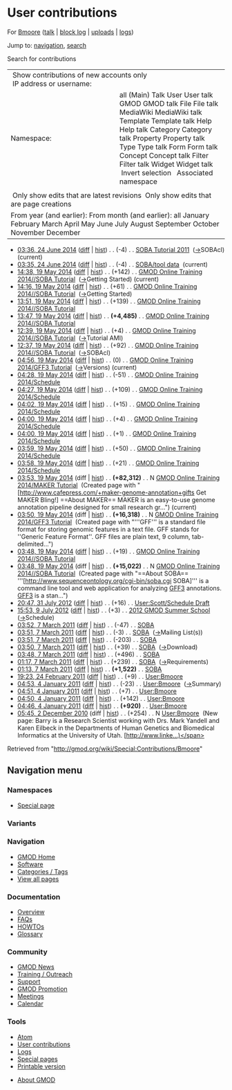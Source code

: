 <div id="mw-page-base" class="noprint">

</div>

<div id="mw-head-base" class="noprint">

</div>

<div id="content" class="mw-body" role="main">

<span id="top"></span>

<div id="mw-js-message" style="display:none;">

</div>



# <span dir="auto">User contributions</span>

<div id="bodyContent">

<div id="contentSub">

For [Bmoore](/wiki/User:Bmoore "User:Bmoore") (<a
href="/mediawiki/index.php?title=User_talk:Bmoore&amp;action=edit&amp;redlink=1"
class="new" title="User talk:Bmoore (page does not exist)">talk</a> \|
[block
log](/mediawiki/index.php?title=Special:Log/block&page=User%3ABmoore "Special:Log/block")
\| [uploads](/wiki/Special:ListFiles/Bmoore "Special:ListFiles/Bmoore")
\| [logs](/wiki/Special:Log/Bmoore "Special:Log/Bmoore"))

</div>

<div id="jump-to-nav" class="mw-jump">

Jump to: [navigation](#mw-navigation), [search](#p-search)

</div>

<div id="mw-content-text">

Search for contributions

<table class="mw-contributions-table">
<colgroup>
<col style="width: 50%" />
<col style="width: 50%" />
</colgroup>
<tbody>
<tr class="odd">
<td colspan="2"> Show contributions of new accounts only<br />
 IP address or username:</td>
</tr>
<tr class="even">
<td class="mw-label">Namespace:</td>
<td>all (Main) Talk User User talk GMOD GMOD talk File File talk
MediaWiki MediaWiki talk Template Template talk Help Help talk Category
Category talk Property Property talk Type Type talk Form Form talk
Concept Concept talk Filter Filter talk Widget Widget talk  
 Invert selection 
 Associated namespace </td>
</tr>
<tr class="odd">
<td colspan="2"></td>
</tr>
<tr class="even">
<td colspan="2"> Only show edits that are latest revisions
 Only show edits that are page creations</td>
</tr>
<tr class="odd">
<td colspan="2">From year (and earlier): From month (and earlier): all
January February March April May June July August September October
November December</td>
</tr>
</tbody>
</table>

- <a href="/mediawiki/index.php?title=SOBA_Tutorial_2011&amp;oldid=25979"
  class="mw-changeslist-date" title="SOBA Tutorial 2011">03:36, 24 June
  2014</a>
  ([diff](/mediawiki/index.php?title=SOBA_Tutorial_2011&diff=prev&oldid=25979 "SOBA Tutorial 2011")
  \|
  [hist](/mediawiki/index.php?title=SOBA_Tutorial_2011&action=history "SOBA Tutorial 2011"))
  <span class="mw-changeslist-separator">. .</span>
  <span class="mw-plusminus-neg" dir="ltr"
  title="15,352 bytes after change">(-4)</span>‎
  <span class="mw-changeslist-separator">. .</span>
  <a href="/wiki/SOBA_Tutorial_2011" class="mw-contributions-title"
  title="SOBA Tutorial 2011">SOBA Tutorial 2011</a> ‎
  <span class="comment">([→](/wiki/SOBA_Tutorial_2011#SOBAcl "SOBA Tutorial 2011")‎<span dir="auto"><span class="autocomment">SOBAcl</span></span>)</span>
  <span class="mw-uctop">(current)</span>
- <a href="/mediawiki/index.php?title=SOBA/tool_data&amp;oldid=25978"
  class="mw-changeslist-date" title="SOBA/tool data">03:35, 24 June
  2014</a>
  ([diff](/mediawiki/index.php?title=SOBA/tool_data&diff=prev&oldid=25978 "SOBA/tool data")
  \|
  [hist](/mediawiki/index.php?title=SOBA/tool_data&action=history "SOBA/tool data"))
  <span class="mw-changeslist-separator">. .</span>
  <span class="mw-plusminus-neg" dir="ltr"
  title="4,594 bytes after change">(-4)</span>‎
  <span class="mw-changeslist-separator">. .</span>
  <a href="/wiki/SOBA/tool_data" class="mw-contributions-title"
  title="SOBA/tool data">SOBA/tool data</a> ‎
  <span class="mw-uctop">(current)</span>
- <a
  href="/mediawiki/index.php?title=GMOD_Online_Training_2014//SOBA_Tutorial&amp;oldid=25824"
  class="mw-changeslist-date"
  title="GMOD Online Training 2014//SOBA Tutorial">14:38, 19 May 2014</a>
  ([diff](/mediawiki/index.php?title=GMOD_Online_Training_2014//SOBA_Tutorial&diff=prev&oldid=25824 "GMOD Online Training 2014//SOBA Tutorial")
  \|
  [hist](/mediawiki/index.php?title=GMOD_Online_Training_2014//SOBA_Tutorial&action=history "GMOD Online Training 2014//SOBA Tutorial"))
  <span class="mw-changeslist-separator">. .</span>
  <span class="mw-plusminus-pos" dir="ltr"
  title="19,964 bytes after change">(+142)</span>‎
  <span class="mw-changeslist-separator">. .</span>
  <a href="/wiki/GMOD_Online_Training_2014//SOBA_Tutorial"
  class="mw-contributions-title"
  title="GMOD Online Training 2014//SOBA Tutorial">GMOD Online Training
  2014//SOBA Tutorial</a> ‎
  <span class="comment">([→](/wiki/GMOD_Online_Training_2014//SOBA_Tutorial#Getting_Started "GMOD Online Training 2014//SOBA Tutorial")‎<span dir="auto"><span class="autocomment">Getting
  Started</span></span>)</span> <span class="mw-uctop">(current)</span>
- <a
  href="/mediawiki/index.php?title=GMOD_Online_Training_2014//SOBA_Tutorial&amp;oldid=25820"
  class="mw-changeslist-date"
  title="GMOD Online Training 2014//SOBA Tutorial">14:16, 19 May 2014</a>
  ([diff](/mediawiki/index.php?title=GMOD_Online_Training_2014//SOBA_Tutorial&diff=prev&oldid=25820 "GMOD Online Training 2014//SOBA Tutorial")
  \|
  [hist](/mediawiki/index.php?title=GMOD_Online_Training_2014//SOBA_Tutorial&action=history "GMOD Online Training 2014//SOBA Tutorial"))
  <span class="mw-changeslist-separator">. .</span>
  <span class="mw-plusminus-pos" dir="ltr"
  title="19,822 bytes after change">(+61)</span>‎
  <span class="mw-changeslist-separator">. .</span>
  <a href="/wiki/GMOD_Online_Training_2014//SOBA_Tutorial"
  class="mw-contributions-title"
  title="GMOD Online Training 2014//SOBA Tutorial">GMOD Online Training
  2014//SOBA Tutorial</a> ‎
  <span class="comment">([→](/wiki/GMOD_Online_Training_2014//SOBA_Tutorial#Getting_Started "GMOD Online Training 2014//SOBA Tutorial")‎<span dir="auto"><span class="autocomment">Getting
  Started</span></span>)</span>
- <a
  href="/mediawiki/index.php?title=GMOD_Online_Training_2014//SOBA_Tutorial&amp;oldid=25814"
  class="mw-changeslist-date"
  title="GMOD Online Training 2014//SOBA Tutorial">13:51, 19 May 2014</a>
  ([diff](/mediawiki/index.php?title=GMOD_Online_Training_2014//SOBA_Tutorial&diff=prev&oldid=25814 "GMOD Online Training 2014//SOBA Tutorial")
  \|
  [hist](/mediawiki/index.php?title=GMOD_Online_Training_2014//SOBA_Tutorial&action=history "GMOD Online Training 2014//SOBA Tutorial"))
  <span class="mw-changeslist-separator">. .</span>
  <span class="mw-plusminus-pos" dir="ltr"
  title="19,761 bytes after change">(+139)</span>‎
  <span class="mw-changeslist-separator">. .</span>
  <a href="/wiki/GMOD_Online_Training_2014//SOBA_Tutorial"
  class="mw-contributions-title"
  title="GMOD Online Training 2014//SOBA Tutorial">GMOD Online Training
  2014//SOBA Tutorial</a> ‎
- <a
  href="/mediawiki/index.php?title=GMOD_Online_Training_2014//SOBA_Tutorial&amp;oldid=25812"
  class="mw-changeslist-date"
  title="GMOD Online Training 2014//SOBA Tutorial">13:47, 19 May 2014</a>
  ([diff](/mediawiki/index.php?title=GMOD_Online_Training_2014//SOBA_Tutorial&diff=prev&oldid=25812 "GMOD Online Training 2014//SOBA Tutorial")
  \|
  [hist](/mediawiki/index.php?title=GMOD_Online_Training_2014//SOBA_Tutorial&action=history "GMOD Online Training 2014//SOBA Tutorial"))
  <span class="mw-changeslist-separator">. .</span> **(+4,485)**‎
  <span class="mw-changeslist-separator">. .</span>
  <a href="/wiki/GMOD_Online_Training_2014//SOBA_Tutorial"
  class="mw-contributions-title"
  title="GMOD Online Training 2014//SOBA Tutorial">GMOD Online Training
  2014//SOBA Tutorial</a> ‎
- <a
  href="/mediawiki/index.php?title=GMOD_Online_Training_2014//SOBA_Tutorial&amp;oldid=25809"
  class="mw-changeslist-date"
  title="GMOD Online Training 2014//SOBA Tutorial">12:39, 19 May 2014</a>
  ([diff](/mediawiki/index.php?title=GMOD_Online_Training_2014//SOBA_Tutorial&diff=prev&oldid=25809 "GMOD Online Training 2014//SOBA Tutorial")
  \|
  [hist](/mediawiki/index.php?title=GMOD_Online_Training_2014//SOBA_Tutorial&action=history "GMOD Online Training 2014//SOBA Tutorial"))
  <span class="mw-changeslist-separator">. .</span>
  <span class="mw-plusminus-pos" dir="ltr"
  title="15,137 bytes after change">(+4)</span>‎
  <span class="mw-changeslist-separator">. .</span>
  <a href="/wiki/GMOD_Online_Training_2014//SOBA_Tutorial"
  class="mw-contributions-title"
  title="GMOD Online Training 2014//SOBA Tutorial">GMOD Online Training
  2014//SOBA Tutorial</a> ‎
  <span class="comment">([→](/wiki/GMOD_Online_Training_2014//SOBA_Tutorial#Tutorial_AMI "GMOD Online Training 2014//SOBA Tutorial")‎<span dir="auto"><span class="autocomment">Tutorial
  AMI</span></span>)</span>
- <a
  href="/mediawiki/index.php?title=GMOD_Online_Training_2014//SOBA_Tutorial&amp;oldid=25808"
  class="mw-changeslist-date"
  title="GMOD Online Training 2014//SOBA Tutorial">12:37, 19 May 2014</a>
  ([diff](/mediawiki/index.php?title=GMOD_Online_Training_2014//SOBA_Tutorial&diff=prev&oldid=25808 "GMOD Online Training 2014//SOBA Tutorial")
  \|
  [hist](/mediawiki/index.php?title=GMOD_Online_Training_2014//SOBA_Tutorial&action=history "GMOD Online Training 2014//SOBA Tutorial"))
  <span class="mw-changeslist-separator">. .</span>
  <span class="mw-plusminus-pos" dir="ltr"
  title="15,133 bytes after change">(+92)</span>‎
  <span class="mw-changeslist-separator">. .</span>
  <a href="/wiki/GMOD_Online_Training_2014//SOBA_Tutorial"
  class="mw-contributions-title"
  title="GMOD Online Training 2014//SOBA Tutorial">GMOD Online Training
  2014//SOBA Tutorial</a> ‎
  <span class="comment">([→](/wiki/GMOD_Online_Training_2014//SOBA_Tutorial#SOBAcl "GMOD Online Training 2014//SOBA Tutorial")‎<span dir="auto"><span class="autocomment">SOBAcl</span></span>)</span>
- <a
  href="/mediawiki/index.php?title=GMOD_Online_Training_2014/GFF3_Tutorial&amp;oldid=25807"
  class="mw-changeslist-date"
  title="GMOD Online Training 2014/GFF3 Tutorial">04:56, 19 May 2014</a>
  ([diff](/mediawiki/index.php?title=GMOD_Online_Training_2014/GFF3_Tutorial&diff=prev&oldid=25807 "GMOD Online Training 2014/GFF3 Tutorial")
  \|
  [hist](/mediawiki/index.php?title=GMOD_Online_Training_2014/GFF3_Tutorial&action=history "GMOD Online Training 2014/GFF3 Tutorial"))
  <span class="mw-changeslist-separator">. .</span>
  <span class="mw-plusminus-null" dir="ltr"
  title="16,318 bytes after change">(0)</span>‎
  <span class="mw-changeslist-separator">. .</span>
  <a href="/wiki/GMOD_Online_Training_2014/GFF3_Tutorial"
  class="mw-contributions-title"
  title="GMOD Online Training 2014/GFF3 Tutorial">GMOD Online Training
  2014/GFF3 Tutorial</a> ‎
  <span class="comment">([→](/wiki/GMOD_Online_Training_2014/GFF3_Tutorial#Versions "GMOD Online Training 2014/GFF3 Tutorial")‎<span dir="auto"><span class="autocomment">Versions</span></span>)</span>
  <span class="mw-uctop">(current)</span>
- <a
  href="/mediawiki/index.php?title=GMOD_Online_Training_2014/Schedule&amp;oldid=25806"
  class="mw-changeslist-date"
  title="GMOD Online Training 2014/Schedule">04:28, 19 May 2014</a>
  ([diff](/mediawiki/index.php?title=GMOD_Online_Training_2014/Schedule&diff=prev&oldid=25806 "GMOD Online Training 2014/Schedule")
  \|
  [hist](/mediawiki/index.php?title=GMOD_Online_Training_2014/Schedule&action=history "GMOD Online Training 2014/Schedule"))
  <span class="mw-changeslist-separator">. .</span>
  <span class="mw-plusminus-neg" dir="ltr"
  title="2,908 bytes after change">(-51)</span>‎
  <span class="mw-changeslist-separator">. .</span>
  <a href="/wiki/GMOD_Online_Training_2014/Schedule"
  class="mw-contributions-title"
  title="GMOD Online Training 2014/Schedule">GMOD Online Training
  2014/Schedule</a> ‎
- <a
  href="/mediawiki/index.php?title=GMOD_Online_Training_2014/Schedule&amp;oldid=25805"
  class="mw-changeslist-date"
  title="GMOD Online Training 2014/Schedule">04:27, 19 May 2014</a>
  ([diff](/mediawiki/index.php?title=GMOD_Online_Training_2014/Schedule&diff=prev&oldid=25805 "GMOD Online Training 2014/Schedule")
  \|
  [hist](/mediawiki/index.php?title=GMOD_Online_Training_2014/Schedule&action=history "GMOD Online Training 2014/Schedule"))
  <span class="mw-changeslist-separator">. .</span>
  <span class="mw-plusminus-pos" dir="ltr"
  title="2,959 bytes after change">(+109)</span>‎
  <span class="mw-changeslist-separator">. .</span>
  <a href="/wiki/GMOD_Online_Training_2014/Schedule"
  class="mw-contributions-title"
  title="GMOD Online Training 2014/Schedule">GMOD Online Training
  2014/Schedule</a> ‎
- <a
  href="/mediawiki/index.php?title=GMOD_Online_Training_2014/Schedule&amp;oldid=25804"
  class="mw-changeslist-date"
  title="GMOD Online Training 2014/Schedule">04:02, 19 May 2014</a>
  ([diff](/mediawiki/index.php?title=GMOD_Online_Training_2014/Schedule&diff=prev&oldid=25804 "GMOD Online Training 2014/Schedule")
  \|
  [hist](/mediawiki/index.php?title=GMOD_Online_Training_2014/Schedule&action=history "GMOD Online Training 2014/Schedule"))
  <span class="mw-changeslist-separator">. .</span>
  <span class="mw-plusminus-pos" dir="ltr"
  title="2,850 bytes after change">(+15)</span>‎
  <span class="mw-changeslist-separator">. .</span>
  <a href="/wiki/GMOD_Online_Training_2014/Schedule"
  class="mw-contributions-title"
  title="GMOD Online Training 2014/Schedule">GMOD Online Training
  2014/Schedule</a> ‎
- <a
  href="/mediawiki/index.php?title=GMOD_Online_Training_2014/Schedule&amp;oldid=25803"
  class="mw-changeslist-date"
  title="GMOD Online Training 2014/Schedule">04:00, 19 May 2014</a>
  ([diff](/mediawiki/index.php?title=GMOD_Online_Training_2014/Schedule&diff=prev&oldid=25803 "GMOD Online Training 2014/Schedule")
  \|
  [hist](/mediawiki/index.php?title=GMOD_Online_Training_2014/Schedule&action=history "GMOD Online Training 2014/Schedule"))
  <span class="mw-changeslist-separator">. .</span>
  <span class="mw-plusminus-pos" dir="ltr"
  title="2,835 bytes after change">(+4)</span>‎
  <span class="mw-changeslist-separator">. .</span>
  <a href="/wiki/GMOD_Online_Training_2014/Schedule"
  class="mw-contributions-title"
  title="GMOD Online Training 2014/Schedule">GMOD Online Training
  2014/Schedule</a> ‎
- <a
  href="/mediawiki/index.php?title=GMOD_Online_Training_2014/Schedule&amp;oldid=25802"
  class="mw-changeslist-date"
  title="GMOD Online Training 2014/Schedule">04:00, 19 May 2014</a>
  ([diff](/mediawiki/index.php?title=GMOD_Online_Training_2014/Schedule&diff=prev&oldid=25802 "GMOD Online Training 2014/Schedule")
  \|
  [hist](/mediawiki/index.php?title=GMOD_Online_Training_2014/Schedule&action=history "GMOD Online Training 2014/Schedule"))
  <span class="mw-changeslist-separator">. .</span>
  <span class="mw-plusminus-pos" dir="ltr"
  title="2,831 bytes after change">(+1)</span>‎
  <span class="mw-changeslist-separator">. .</span>
  <a href="/wiki/GMOD_Online_Training_2014/Schedule"
  class="mw-contributions-title"
  title="GMOD Online Training 2014/Schedule">GMOD Online Training
  2014/Schedule</a> ‎
- <a
  href="/mediawiki/index.php?title=GMOD_Online_Training_2014/Schedule&amp;oldid=25801"
  class="mw-changeslist-date"
  title="GMOD Online Training 2014/Schedule">03:59, 19 May 2014</a>
  ([diff](/mediawiki/index.php?title=GMOD_Online_Training_2014/Schedule&diff=prev&oldid=25801 "GMOD Online Training 2014/Schedule")
  \|
  [hist](/mediawiki/index.php?title=GMOD_Online_Training_2014/Schedule&action=history "GMOD Online Training 2014/Schedule"))
  <span class="mw-changeslist-separator">. .</span>
  <span class="mw-plusminus-pos" dir="ltr"
  title="2,830 bytes after change">(+50)</span>‎
  <span class="mw-changeslist-separator">. .</span>
  <a href="/wiki/GMOD_Online_Training_2014/Schedule"
  class="mw-contributions-title"
  title="GMOD Online Training 2014/Schedule">GMOD Online Training
  2014/Schedule</a> ‎
- <a
  href="/mediawiki/index.php?title=GMOD_Online_Training_2014/Schedule&amp;oldid=25800"
  class="mw-changeslist-date"
  title="GMOD Online Training 2014/Schedule">03:58, 19 May 2014</a>
  ([diff](/mediawiki/index.php?title=GMOD_Online_Training_2014/Schedule&diff=prev&oldid=25800 "GMOD Online Training 2014/Schedule")
  \|
  [hist](/mediawiki/index.php?title=GMOD_Online_Training_2014/Schedule&action=history "GMOD Online Training 2014/Schedule"))
  <span class="mw-changeslist-separator">. .</span>
  <span class="mw-plusminus-pos" dir="ltr"
  title="2,780 bytes after change">(+21)</span>‎
  <span class="mw-changeslist-separator">. .</span>
  <a href="/wiki/GMOD_Online_Training_2014/Schedule"
  class="mw-contributions-title"
  title="GMOD Online Training 2014/Schedule">GMOD Online Training
  2014/Schedule</a> ‎
- <a
  href="/mediawiki/index.php?title=GMOD_Online_Training_2014/MAKER_Tutorial&amp;oldid=25799"
  class="mw-changeslist-date"
  title="GMOD Online Training 2014/MAKER Tutorial">03:53, 19 May 2014</a>
  (diff \|
  [hist](/mediawiki/index.php?title=GMOD_Online_Training_2014/MAKER_Tutorial&action=history "GMOD Online Training 2014/MAKER Tutorial"))
  <span class="mw-changeslist-separator">. .</span> **(+82,312)**‎
  <span class="mw-changeslist-separator">. .</span> N
  <a href="/wiki/GMOD_Online_Training_2014/MAKER_Tutorial"
  class="mw-contributions-title"
  title="GMOD Online Training 2014/MAKER Tutorial">GMOD Online Training
  2014/MAKER Tutorial</a> ‎ <span class="comment">(Created page with
  "\[http://www.cafepress.com/+maker-genome-annotation+gifts Get MAKER
  Bling!\] ==About MAKER== MAKER is an easy-to-use genome annotation
  pipeline designed for small research gr...")</span>
  <span class="mw-uctop">(current)</span>
- <a
  href="/mediawiki/index.php?title=GMOD_Online_Training_2014/GFF3_Tutorial&amp;oldid=25798"
  class="mw-changeslist-date"
  title="GMOD Online Training 2014/GFF3 Tutorial">03:50, 19 May 2014</a>
  (diff \|
  [hist](/mediawiki/index.php?title=GMOD_Online_Training_2014/GFF3_Tutorial&action=history "GMOD Online Training 2014/GFF3 Tutorial"))
  <span class="mw-changeslist-separator">. .</span> **(+16,318)**‎
  <span class="mw-changeslist-separator">. .</span> N
  <a href="/wiki/GMOD_Online_Training_2014/GFF3_Tutorial"
  class="mw-contributions-title"
  title="GMOD Online Training 2014/GFF3 Tutorial">GMOD Online Training
  2014/GFF3 Tutorial</a> ‎ <span class="comment">(Created page with
  "'''GFF''' is a standard file format for storing genomic features in a
  text file. GFF stands for ''Generic Feature Format''. GFF files are
  plain text, 9 column, tab-delimited...")</span>
- <a
  href="/mediawiki/index.php?title=GMOD_Online_Training_2014//SOBA_Tutorial&amp;oldid=25797"
  class="mw-changeslist-date"
  title="GMOD Online Training 2014//SOBA Tutorial">03:48, 19 May 2014</a>
  ([diff](/mediawiki/index.php?title=GMOD_Online_Training_2014//SOBA_Tutorial&diff=prev&oldid=25797 "GMOD Online Training 2014//SOBA Tutorial")
  \|
  [hist](/mediawiki/index.php?title=GMOD_Online_Training_2014//SOBA_Tutorial&action=history "GMOD Online Training 2014//SOBA Tutorial"))
  <span class="mw-changeslist-separator">. .</span>
  <span class="mw-plusminus-pos" dir="ltr"
  title="15,041 bytes after change">(+19)</span>‎
  <span class="mw-changeslist-separator">. .</span>
  <a href="/wiki/GMOD_Online_Training_2014//SOBA_Tutorial"
  class="mw-contributions-title"
  title="GMOD Online Training 2014//SOBA Tutorial">GMOD Online Training
  2014//SOBA Tutorial</a> ‎
- <a
  href="/mediawiki/index.php?title=GMOD_Online_Training_2014//SOBA_Tutorial&amp;oldid=25796"
  class="mw-changeslist-date"
  title="GMOD Online Training 2014//SOBA Tutorial">03:48, 19 May 2014</a>
  (diff \|
  [hist](/mediawiki/index.php?title=GMOD_Online_Training_2014//SOBA_Tutorial&action=history "GMOD Online Training 2014//SOBA Tutorial"))
  <span class="mw-changeslist-separator">. .</span> **(+15,022)**‎
  <span class="mw-changeslist-separator">. .</span> N
  <a href="/wiki/GMOD_Online_Training_2014//SOBA_Tutorial"
  class="mw-contributions-title"
  title="GMOD Online Training 2014//SOBA Tutorial">GMOD Online Training
  2014//SOBA Tutorial</a> ‎ <span class="comment">(Created page with
  "==About SOBA== '''\[http://www.sequenceontology.org/cgi-bin/soba.cgi
  SOBA\]''' is a command line tool and web application for analyzing
  [GFF3](/wiki/GFF3 "GFF3") annotations. [GFF3](/wiki/GFF3 "GFF3") is a
  stan...")</span>
- <a
  href="/mediawiki/index.php?title=User:Scott/Schedule_Draft&amp;oldid=20926"
  class="mw-changeslist-date" title="User:Scott/Schedule Draft">20:47, 31
  July 2012</a>
  ([diff](/mediawiki/index.php?title=User:Scott/Schedule_Draft&diff=prev&oldid=20926 "User:Scott/Schedule Draft")
  \|
  [hist](/mediawiki/index.php?title=User:Scott/Schedule_Draft&action=history "User:Scott/Schedule Draft"))
  <span class="mw-changeslist-separator">. .</span>
  <span class="mw-plusminus-pos" dir="ltr"
  title="7,956 bytes after change">(+16)</span>‎
  <span class="mw-changeslist-separator">. .</span>
  <a href="/wiki/User:Scott/Schedule_Draft" class="mw-contributions-title"
  title="User:Scott/Schedule Draft">User:Scott/Schedule Draft</a> ‎
- <a
  href="/mediawiki/index.php?title=2012_GMOD_Summer_School&amp;oldid=20740"
  class="mw-changeslist-date" title="2012 GMOD Summer School">15:53, 9
  July 2012</a>
  ([diff](/mediawiki/index.php?title=2012_GMOD_Summer_School&diff=prev&oldid=20740 "2012 GMOD Summer School")
  \|
  [hist](/mediawiki/index.php?title=2012_GMOD_Summer_School&action=history "2012 GMOD Summer School"))
  <span class="mw-changeslist-separator">. .</span>
  <span class="mw-plusminus-pos" dir="ltr"
  title="5,148 bytes after change">(+3)</span>‎
  <span class="mw-changeslist-separator">. .</span>
  <a href="/wiki/2012_GMOD_Summer_School" class="mw-contributions-title"
  title="2012 GMOD Summer School">2012 GMOD Summer School</a> ‎
  <span class="comment">([→](/wiki/2012_GMOD_Summer_School#Schedule "2012 GMOD Summer School")‎<span dir="auto"><span class="autocomment">Schedule</span></span>)</span>
- <a href="/mediawiki/index.php?title=SOBA&amp;oldid=17201"
  class="mw-changeslist-date" title="SOBA">03:52, 7 March 2011</a>
  ([diff](/mediawiki/index.php?title=SOBA&diff=prev&oldid=17201 "SOBA")
  \| [hist](/mediawiki/index.php?title=SOBA&action=history "SOBA"))
  <span class="mw-changeslist-separator">. .</span>
  <span class="mw-plusminus-neg" dir="ltr"
  title="4,434 bytes after change">(-47)</span>‎
  <span class="mw-changeslist-separator">. .</span>
  <a href="/wiki/SOBA" class="mw-contributions-title"
  title="SOBA">SOBA</a> ‎
- <a href="/mediawiki/index.php?title=SOBA&amp;oldid=17200"
  class="mw-changeslist-date" title="SOBA">03:51, 7 March 2011</a>
  ([diff](/mediawiki/index.php?title=SOBA&diff=prev&oldid=17200 "SOBA")
  \| [hist](/mediawiki/index.php?title=SOBA&action=history "SOBA"))
  <span class="mw-changeslist-separator">. .</span>
  <span class="mw-plusminus-neg" dir="ltr"
  title="4,481 bytes after change">(-3)</span>‎
  <span class="mw-changeslist-separator">. .</span>
  <a href="/wiki/SOBA" class="mw-contributions-title"
  title="SOBA">SOBA</a> ‎
  <span class="comment">([→](/wiki/SOBA#Mailing_List.28s.29 "SOBA")‎<span dir="auto"><span class="autocomment">Mailing
  List(s)</span></span>)</span>
- <a href="/mediawiki/index.php?title=SOBA&amp;oldid=17199"
  class="mw-changeslist-date" title="SOBA">03:51, 7 March 2011</a>
  ([diff](/mediawiki/index.php?title=SOBA&diff=prev&oldid=17199 "SOBA")
  \| [hist](/mediawiki/index.php?title=SOBA&action=history "SOBA"))
  <span class="mw-changeslist-separator">. .</span>
  <span class="mw-plusminus-neg" dir="ltr"
  title="4,484 bytes after change">(-203)</span>‎
  <span class="mw-changeslist-separator">. .</span>
  <a href="/wiki/SOBA" class="mw-contributions-title"
  title="SOBA">SOBA</a> ‎
- <a href="/mediawiki/index.php?title=SOBA&amp;oldid=17198"
  class="mw-changeslist-date" title="SOBA">03:50, 7 March 2011</a>
  ([diff](/mediawiki/index.php?title=SOBA&diff=prev&oldid=17198 "SOBA")
  \| [hist](/mediawiki/index.php?title=SOBA&action=history "SOBA"))
  <span class="mw-changeslist-separator">. .</span>
  <span class="mw-plusminus-pos" dir="ltr"
  title="4,687 bytes after change">(+39)</span>‎
  <span class="mw-changeslist-separator">. .</span>
  <a href="/wiki/SOBA" class="mw-contributions-title"
  title="SOBA">SOBA</a> ‎
  <span class="comment">([→](/wiki/SOBA#Download "SOBA")‎<span dir="auto"><span class="autocomment">Download</span></span>)</span>
- <a href="/mediawiki/index.php?title=SOBA&amp;oldid=17196"
  class="mw-changeslist-date" title="SOBA">03:48, 7 March 2011</a>
  ([diff](/mediawiki/index.php?title=SOBA&diff=prev&oldid=17196 "SOBA")
  \| [hist](/mediawiki/index.php?title=SOBA&action=history "SOBA"))
  <span class="mw-changeslist-separator">. .</span>
  <span class="mw-plusminus-pos" dir="ltr"
  title="4,648 bytes after change">(+496)</span>‎
  <span class="mw-changeslist-separator">. .</span>
  <a href="/wiki/SOBA" class="mw-contributions-title"
  title="SOBA">SOBA</a> ‎
- <a href="/mediawiki/index.php?title=SOBA&amp;oldid=17183"
  class="mw-changeslist-date" title="SOBA">01:17, 7 March 2011</a>
  ([diff](/mediawiki/index.php?title=SOBA&diff=prev&oldid=17183 "SOBA")
  \| [hist](/mediawiki/index.php?title=SOBA&action=history "SOBA"))
  <span class="mw-changeslist-separator">. .</span>
  <span class="mw-plusminus-pos" dir="ltr"
  title="4,152 bytes after change">(+239)</span>‎
  <span class="mw-changeslist-separator">. .</span>
  <a href="/wiki/SOBA" class="mw-contributions-title"
  title="SOBA">SOBA</a> ‎
  <span class="comment">([→](/wiki/SOBA#Requirements "SOBA")‎<span dir="auto"><span class="autocomment">Requirements</span></span>)</span>
- <a href="/mediawiki/index.php?title=SOBA&amp;oldid=17182"
  class="mw-changeslist-date" title="SOBA">01:13, 7 March 2011</a>
  ([diff](/mediawiki/index.php?title=SOBA&diff=prev&oldid=17182 "SOBA")
  \| [hist](/mediawiki/index.php?title=SOBA&action=history "SOBA"))
  <span class="mw-changeslist-separator">. .</span> **(+1,522)**‎
  <span class="mw-changeslist-separator">. .</span>
  <a href="/wiki/SOBA" class="mw-contributions-title"
  title="SOBA">SOBA</a> ‎
- <a href="/mediawiki/index.php?title=User:Bmoore&amp;oldid=17010"
  class="mw-changeslist-date" title="User:Bmoore">19:23, 24 February
  2011</a>
  ([diff](/mediawiki/index.php?title=User:Bmoore&diff=prev&oldid=17010 "User:Bmoore")
  \|
  [hist](/mediawiki/index.php?title=User:Bmoore&action=history "User:Bmoore"))
  <span class="mw-changeslist-separator">. .</span>
  <span class="mw-plusminus-pos" dir="ltr"
  title="1,315 bytes after change">(+9)</span>‎
  <span class="mw-changeslist-separator">. .</span>
  <a href="/wiki/User:Bmoore" class="mw-contributions-title"
  title="User:Bmoore">User:Bmoore</a> ‎
- <a href="/mediawiki/index.php?title=User:Bmoore&amp;oldid=16378"
  class="mw-changeslist-date" title="User:Bmoore">04:53, 4 January
  2011</a>
  ([diff](/mediawiki/index.php?title=User:Bmoore&diff=prev&oldid=16378 "User:Bmoore")
  \|
  [hist](/mediawiki/index.php?title=User:Bmoore&action=history "User:Bmoore"))
  <span class="mw-changeslist-separator">. .</span>
  <span class="mw-plusminus-neg" dir="ltr"
  title="1,300 bytes after change">(-23)</span>‎
  <span class="mw-changeslist-separator">. .</span>
  <a href="/wiki/User:Bmoore" class="mw-contributions-title"
  title="User:Bmoore">User:Bmoore</a> ‎
  <span class="comment">([→](/wiki/User:Bmoore#Summary "User:Bmoore")‎<span dir="auto"><span class="autocomment">Summary</span></span>)</span>
- <a href="/mediawiki/index.php?title=User:Bmoore&amp;oldid=16377"
  class="mw-changeslist-date" title="User:Bmoore">04:51, 4 January
  2011</a>
  ([diff](/mediawiki/index.php?title=User:Bmoore&diff=prev&oldid=16377 "User:Bmoore")
  \|
  [hist](/mediawiki/index.php?title=User:Bmoore&action=history "User:Bmoore"))
  <span class="mw-changeslist-separator">. .</span>
  <span class="mw-plusminus-pos" dir="ltr"
  title="1,323 bytes after change">(+7)</span>‎
  <span class="mw-changeslist-separator">. .</span>
  <a href="/wiki/User:Bmoore" class="mw-contributions-title"
  title="User:Bmoore">User:Bmoore</a> ‎
- <a href="/mediawiki/index.php?title=User:Bmoore&amp;oldid=16376"
  class="mw-changeslist-date" title="User:Bmoore">04:50, 4 January
  2011</a>
  ([diff](/mediawiki/index.php?title=User:Bmoore&diff=prev&oldid=16376 "User:Bmoore")
  \|
  [hist](/mediawiki/index.php?title=User:Bmoore&action=history "User:Bmoore"))
  <span class="mw-changeslist-separator">. .</span>
  <span class="mw-plusminus-pos" dir="ltr"
  title="1,316 bytes after change">(+142)</span>‎
  <span class="mw-changeslist-separator">. .</span>
  <a href="/wiki/User:Bmoore" class="mw-contributions-title"
  title="User:Bmoore">User:Bmoore</a> ‎
- <a href="/mediawiki/index.php?title=User:Bmoore&amp;oldid=16375"
  class="mw-changeslist-date" title="User:Bmoore">04:46, 4 January
  2011</a>
  ([diff](/mediawiki/index.php?title=User:Bmoore&diff=prev&oldid=16375 "User:Bmoore")
  \|
  [hist](/mediawiki/index.php?title=User:Bmoore&action=history "User:Bmoore"))
  <span class="mw-changeslist-separator">. .</span> **(+920)**‎
  <span class="mw-changeslist-separator">. .</span>
  <a href="/wiki/User:Bmoore" class="mw-contributions-title"
  title="User:Bmoore">User:Bmoore</a> ‎
- <a href="/mediawiki/index.php?title=User:Bmoore&amp;oldid=15767"
  class="mw-changeslist-date" title="User:Bmoore">05:45, 2 December
  2010</a> (diff \|
  [hist](/mediawiki/index.php?title=User:Bmoore&action=history "User:Bmoore"))
  <span class="mw-changeslist-separator">. .</span>
  <span class="mw-plusminus-pos" dir="ltr"
  title="254 bytes after change">(+254)</span>‎
  <span class="mw-changeslist-separator">. .</span> N
  <a href="/wiki/User:Bmoore" class="mw-contributions-title"
  title="User:Bmoore">User:Bmoore</a> ‎ <span class="comment">(New page:
  Barry is a Research Scientist working with Drs. Mark Yandell and Karen
  Eilbeck in the Departments of Human Genetics and Biomedical
  Informatics at the University of Utah. \[http://www.linke...)</span>

</div>

<div class="printfooter">

Retrieved from "<http://gmod.org/wiki/Special:Contributions/Bmoore>"

</div>

<div id="catlinks" class="catlinks catlinks-allhidden">

</div>

<div class="visualClear">

</div>

</div>

</div>

<div id="mw-navigation">

## Navigation menu

<div id="mw-head">



<div id="left-navigation">

<div id="p-namespaces" class="vectorTabs" role="navigation"
aria-labelledby="p-namespaces-label">

### Namespaces

- <span id="ca-nstab-special">[Special
  page](/wiki/Special:Contributions/Bmoore "This is a special page, you cannot edit the page itself")</span>

</div>

<div id="p-variants" class="vectorMenu emptyPortlet" role="navigation"
aria-labelledby="p-variants-label">

### 

### Variants[](#)

<div class="menu">

</div>

</div>

</div>





</div>



</div>

</div>

</div>

<div id="mw-panel">

<div id="p-logo" role="banner">

<a href="/wiki/Main_Page"
style="background-image: url(http://gmod.org/images/GMOD-cogs.png);"
title="Visit the main page"></a>

</div>

<div id="p-Navigation" class="portal" role="navigation"
aria-labelledby="p-Navigation-label">

### Navigation

<div class="body">

- <span id="n-GMOD-Home">[GMOD Home](/wiki/Main_Page)</span>
- <span id="n-Software">[Software](/wiki/GMOD_Components)</span>
- <span id="n-Categories-.2F-Tags">[Categories /
  Tags](/wiki/Categories)</span>
- <span id="n-View-all-pages">[View all
  pages](/wiki/Special:AllPages)</span>

</div>

</div>

<div id="p-Documentation" class="portal" role="navigation"
aria-labelledby="p-Documentation-label">

### Documentation

<div class="body">

- <span id="n-Overview">[Overview](/wiki/Overview)</span>
- <span id="n-FAQs">[FAQs](/wiki/Category:FAQ)</span>
- <span id="n-HOWTOs">[HOWTOs](/wiki/Category:HOWTO)</span>
- <span id="n-Glossary">[Glossary](/wiki/Glossary)</span>

</div>

</div>

<div id="p-Community" class="portal" role="navigation"
aria-labelledby="p-Community-label">

### Community

<div class="body">

- <span id="n-GMOD-News">[GMOD News](/wiki/GMOD_News)</span>
- <span id="n-Training-.2F-Outreach">[Training /
  Outreach](/wiki/Training_and_Outreach)</span>
- <span id="n-Support">[Support](/wiki/Support)</span>
- <span id="n-GMOD-Promotion">[GMOD
  Promotion](/wiki/GMOD_Promotion)</span>
- <span id="n-Meetings">[Meetings](/wiki/Meetings)</span>
- <span id="n-Calendar">[Calendar](/wiki/Calendar)</span>

</div>

</div>

<div id="p-tb" class="portal" role="navigation"
aria-labelledby="p-tb-label">

### Tools

<div class="body">

- <span id="feedlinks"><a
  href="http://gmod.org/mediawiki/index.php?title=Special:Contributions/Bmoore&amp;feed=atom"
  id="feed-atom" class="feedlink" rel="alternate"
  type="application/atom+xml" title="Atom feed for this page">Atom</a></span>
- <span id="t-contributions">[User
  contributions](/wiki/Special:Contributions/Bmoore "A list of contributions of this user")</span>
- <span id="t-log">[Logs](/wiki/Special:Log/Bmoore)</span>
- <span id="t-specialpages"><a href="/wiki/Special:SpecialPages" accesskey="q"
  title="A list of all special pages [q]">Special pages</a></span>
- <span id="t-print"><a
  href="/mediawiki/index.php?title=Special:Contributions/Bmoore&amp;printable=yes"
  rel="alternate" accesskey="p"
  title="Printable version of this page [p]">Printable version</a></span>

</div>

</div>

</div>

</div>

<div id="footer" role="contentinfo">

- <span id="footer-places-about">[About
  GMOD](/wiki/GMOD:About "GMOD:About")</span>

<!-- -->






</div>
